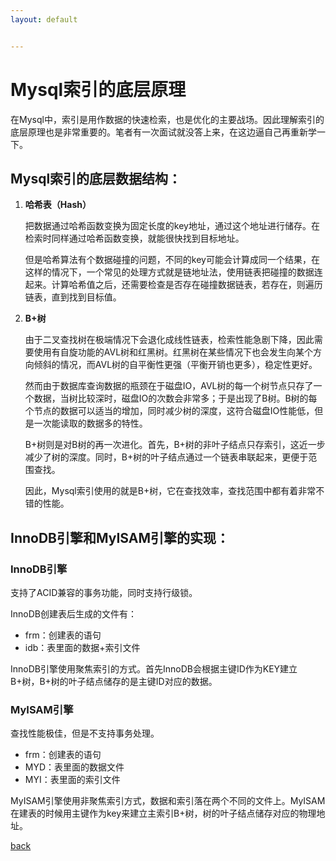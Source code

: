 ```yaml
---
layout: default


---
```


# Mysql索引的底层原理

在Mysql中，索引是用作数据的快速检索，也是优化的主要战场。因此理解索引的底层原理也是非常重要的。笔者有一次面试就没答上来，在这边逼自己再重新学一下。

## Mysql索引的底层数据结构：

1. **哈希表（Hash）**

   把数据通过哈希函数变换为固定长度的key地址，通过这个地址进行储存。在检索时同样通过哈希函数变换，就能很快找到目标地址。

   但是哈希算法有个数据碰撞的问题，不同的key可能会计算成同一个结果，在这样的情况下，一个常见的处理方式就是链地址法，使用链表把碰撞的数据连起来。计算哈希值之后，还需要检查是否存在碰撞数据链表，若存在，则遍历链表，直到找到目标值。

2. **B+树**

   由于二叉查找树在极端情况下会退化成线性链表，检索性能急剧下降，因此需要使用有自旋功能的AVL树和红黑树。红黑树在某些情况下也会发生向某个方向倾斜的情况，而AVL树的自平衡性更强（平衡开销也更多），稳定性更好。

   然而由于数据库查询数据的瓶颈在于磁盘IO，AVL树的每一个树节点只存了一个数据，当树比较深时，磁盘IO的次数会非常多；于是出现了B树。B树的每个节点的数据可以适当的增加，同时减少树的深度，这符合磁盘IO性能低，但是一次能读取的数据多的特性。

   B+树则是对B树的再一次进化。首先，B+树的非叶子结点只存索引，这近一步减少了树的深度。同时，B+树的叶子结点通过一个链表串联起来，更便于范围查找。

   因此，Mysql索引使用的就是B+树，它在查找效率，查找范围中都有着非常不错的性能。

## InnoDB引擎和MyISAM引擎的实现：

### InnoDB引擎

支持了ACID兼容的事务功能，同时支持行级锁。

InnoDB创建表后生成的文件有：

- frm：创建表的语句
- idb：表里面的数据+索引文件

InnoDB引擎使用聚焦索引的方式。首先InnoDB会根据主键ID作为KEY建立B+树，B+树的叶子结点储存的是主键ID对应的数据。

### MyISAM引擎

查找性能极佳，但是不支持事务处理。

- frm：创建表的语句
- MYD：表里面的数据文件
- MYI：表里面的索引文件

MyISAM引擎使用非聚焦索引方式，数据和索引落在两个不同的文件上。MyISAM在建表的时候用主键作为key来建立主索引B+树，树的叶子结点储存对应的物理地址。

[back](../)

